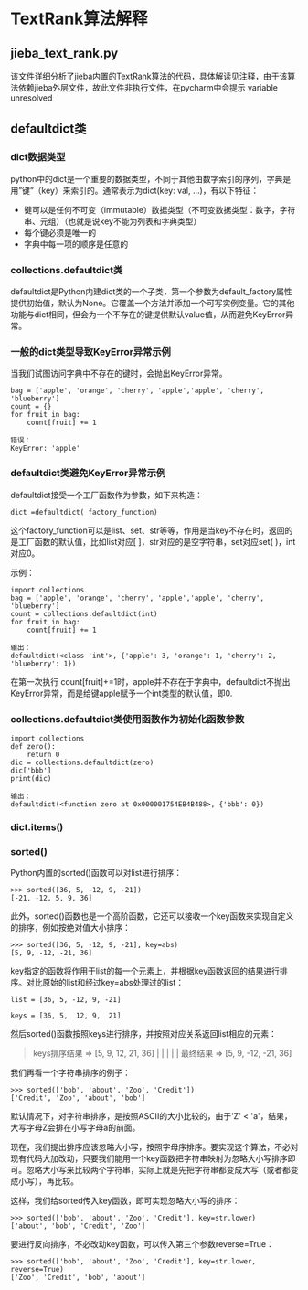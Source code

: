# TextRank算法解释
## jieba_text_rank.py
该文件详细分析了jieba内置的TextRank算法的代码，具体解读见注释，由于该算法依赖jieba外层文件，故此文件非执行文件，在pycharm中会提示 variable unresolved
## defaultdict类
### dict数据类型
python中的dict是一个重要的数据类型，不同于其他由数字索引的序列，字典是用”键”（key）来索引的。通常表示为dict(key: val, …)，有以下特征：
   - 键可以是任何不可变（immutable）数据类型（不可变数据类型：数字，字符串、元组）（也就是说key不能为列表和字典类型）
   - 每个键必须是唯一的
   - 字典中每一项的顺序是任意的
   
### collections.defaultdict类
defaultdict是Python内建dict类的一个子类，第一个参数为default_factory属性提供初始值，默认为None。它覆盖一个方法并添加一个可写实例变量。它的其他功能与dict相同，但会为一个不存在的键提供默认value值，从而避免KeyError异常。

### 一般的dict类型导致KeyError异常示例
当我们试图访问字典中不存在的键时，会抛出KeyError异常。

    bag = ['apple', 'orange', 'cherry', 'apple','apple', 'cherry', 'blueberry'] 
    count = {} 
    for fruit in bag: 
        count[fruit] += 1 
    
    错误： 
    KeyError: 'apple'
### defaultdict类避免KeyError异常示例
defaultdict接受一个工厂函数作为参数，如下来构造：

    dict =defaultdict( factory_function)

这个factory_function可以是list、set、str等等，作用是当key不存在时，返回的是工厂函数的默认值，比如list对应[ ]，str对应的是空字符串，set对应set( )，int对应0。

示例：

    import collections 
    bag = ['apple', 'orange', 'cherry', 'apple','apple', 'cherry', 'blueberry'] 
    count = collections.defaultdict(int) 
    for fruit in bag: 
        count[fruit] += 1 
    
    输出： 
    defaultdict(<class 'int'>, {'apple': 3, 'orange': 1, 'cherry': 2, 'blueberry': 1})
    
在第一次执行 count[fruit]+=1时，apple并不存在于字典中，defaultdict不抛出KeyError异常，而是给键apple赋予一个int类型的默认值，即0.

### collections.defaultdict类使用函数作为初始化函数参数

    import collections 
    def zero():
        return 0 
    dic = collections.defaultdict(zero) 
    dic['bbb'] 
    print(dic) 
    
    输出： 
    defaultdict(<function zero at 0x000001754EB4B488>, {'bbb': 0})
### dict.items()

### sorted()
Python内置的sorted()函数可以对list进行排序：

    >>> sorted([36, 5, -12, 9, -21])
    [-21, -12, 5, 9, 36]

此外，sorted()函数也是一个高阶函数，它还可以接收一个key函数来实现自定义的排序，例如按绝对值大小排序：

    >>> sorted([36, 5, -12, 9, -21], key=abs)
    [5, 9, -12, -21, 36]

key指定的函数将作用于list的每一个元素上，并根据key函数返回的结果进行排序。对比原始的list和经过key=abs处理过的list：

    list = [36, 5, -12, 9, -21]

    keys = [36, 5,  12, 9,  21]

然后sorted()函数按照keys进行排序，并按照对应关系返回list相应的元素：

> keys排序结果 => [5, 9,  12,  21, 36]
                  |  |    |    |   |
> 最终结果     => [5, 9, -12, -21, 36]

我们再看一个字符串排序的例子：

    >>> sorted(['bob', 'about', 'Zoo', 'Credit'])
    ['Credit', 'Zoo', 'about', 'bob']

默认情况下，对字符串排序，是按照ASCII的大小比较的，由于'Z' < 'a'，结果，大写字母Z会排在小写字母a的前面。

现在，我们提出排序应该忽略大小写，按照字母序排序。要实现这个算法，不必对现有代码大加改动，只要我们能用一个key函数把字符串映射为忽略大小写排序即可。忽略大小写来比较两个字符串，实际上就是先把字符串都变成大写（或者都变成小写），再比较。

这样，我们给sorted传入key函数，即可实现忽略大小写的排序：

    >>> sorted(['bob', 'about', 'Zoo', 'Credit'], key=str.lower)
    ['about', 'bob', 'Credit', 'Zoo']

要进行反向排序，不必改动key函数，可以传入第三个参数reverse=True：

    >>> sorted(['bob', 'about', 'Zoo', 'Credit'], key=str.lower, reverse=True)
    ['Zoo', 'Credit', 'bob', 'about']

